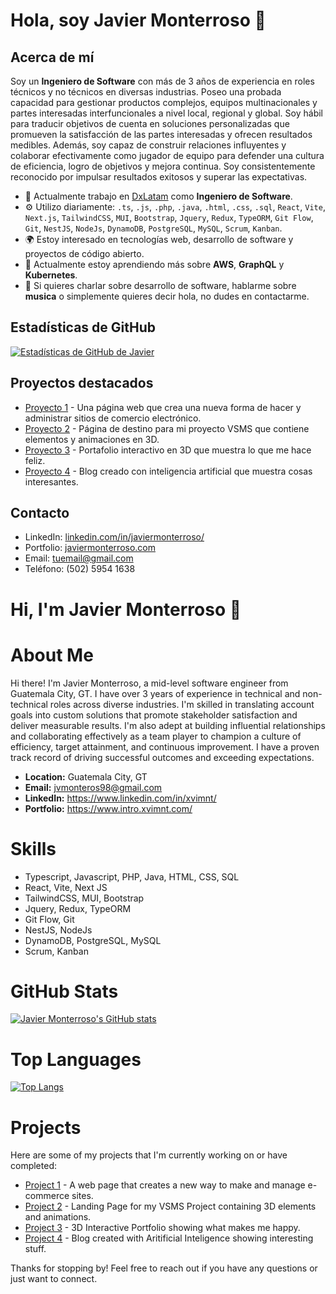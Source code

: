 # Hola, soy Javier Monterroso 👋

## Acerca de mí
Soy un **Ingeniero de Software** con más de 3 años de experiencia en roles técnicos y no técnicos en diversas industrias. Poseo una probada capacidad para gestionar productos complejos, equipos multinacionales y partes interesadas interfuncionales a nivel local, regional y global. Soy hábil para traducir objetivos de cuenta en soluciones personalizadas que promueven la satisfacción de las partes interesadas y ofrecen resultados medibles. Además, soy capaz de construir relaciones influyentes y colaborar efectivamente como jugador de equipo para defender una cultura de eficiencia, logro de objetivos y mejora continua. Soy consistentemente reconocido por impulsar resultados exitosos y superar las expectativas.

- 🏢 Actualmente trabajo en [DxLatam](https://dxlatam.com/) como **Ingeniero de Software**.
- ⚙️ Utilizo diariamente: `.ts`, `.js`, `.php`, `.java`, `.html`, `.css`, `.sql`, `React`, `Vite`, `Next.js`, `TailwindCSS`, `MUI`, `Bootstrap`, `Jquery`, `Redux`, `TypeORM`, `Git Flow`, `Git`, `NestJS`, `NodeJs`, `DynamoDB`, `PostgreSQL`, `MySQL`, `Scrum`, `Kanban`.
- 🌍 Estoy interesado en tecnologías web, desarrollo de software y proyectos de código abierto.
- 🌱 Actualmente estoy aprendiendo más sobre **AWS**, **GraphQL** y **Kubernetes**.
- 💬 Si quieres charlar sobre desarrollo de software, hablarme sobre **musica** o simplemente quieres decir hola, no dudes en contactarme.

## Estadísticas de GitHub
[![Estadísticas de GitHub de Javier](https://github-readme-stats.vercel.app/api?username=xvimnt&show_icons=true&theme=dark)](https://github.com/xvimnt)

## Proyectos destacados
- [Proyecto 1](https://vsms.admin.xvimnt.com/) - Una página web que crea una nueva forma de hacer y administrar sitios de comercio electrónico.
- [Proyecto 2](https://vsms.xvimnt.com/) - Página de destino para mi proyecto VSMS que contiene elementos y animaciones en 3D.
- [Proyecto 3](https://library.xvimnt.com/) - Portafolio interactivo en 3D que muestra lo que me hace feliz.
- [Proyecto 4](https://blogs.xvimnt.com/) - Blog creado con inteligencia artificial que muestra cosas interesantes.

## Contacto
- LinkedIn: [linkedin.com/in/javiermonterroso/](https://www.linkedin.com/in/javiermonterroso/)
- Portfolio: [javiermonterroso.com](https://www.javiermonterroso.com/)
- Email: tuemail@gmail.com
- Teléfono: (502) 5954 1638


# Hi, I'm Javier Monterroso 👋
# About Me

Hi there! I'm Javier Monterroso, a mid-level software engineer from Guatemala City, GT. I have over 3 years of experience in technical and non-technical roles across diverse industries. I'm skilled in translating account goals into custom solutions that promote stakeholder satisfaction and deliver measurable results. I'm also adept at building influential relationships and collaborating effectively as a team player to champion a culture of efficiency, target attainment, and continuous improvement. I have a proven track record of driving successful outcomes and exceeding expectations.

- **Location:** Guatemala City, GT
- **Email:** jvmonteros98@gmail.com
- **LinkedIn:** https://www.linkedin.com/in/xvimnt/
- **Portfolio:** https://www.intro.xvimnt.com/

# Skills

- Typescript, Javascript, PHP, Java, HTML, CSS, SQL
- React, Vite, Next JS
- TailwindCSS, MUI, Bootstrap
- Jquery, Redux, TypeORM
- Git Flow, Git
- NestJS, NodeJs
- DynamoDB, PostgreSQL, MySQL
- Scrum, Kanban

# GitHub Stats

[![Javier Monterroso's GitHub stats](https://github-readme-stats.vercel.app/api?username=xvimnt&count_private=true&show_icons=true&theme=radical)](https://github.com/xvimnt)

# Top Languages

[![Top Langs](https://github-readme-stats.vercel.app/api/top-langs/?username=xvimnt&layout=compact)](https://github.com/xvimnt)

# Projects

Here are some of my projects that I'm currently working on or have completed:

- [Project 1](https://vsms.admin.xvimnt.com/) - A web page that creates a new way to make and manage e-commerce sites.
- [Project 2](https://vsms.xvimnt.com/) - Landing Page for my VSMS Project containing 3D elements and animations.
- [Project 3](https://library.xvimnt.com/) - 3D Interactive Portfolio showing what makes me happy.
- [Project 4](https://blogs.xvimnt.com/) - Blog created with Aritificial Inteligence showing interesting stuff.

Thanks for stopping by! Feel free to reach out if you have any questions or just want to connect.
